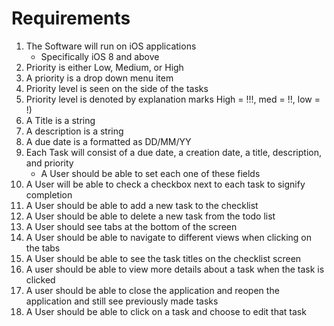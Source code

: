# Requirements # 

1. The Software will run on iOS applications 
	* Specifically iOS 8 and above
2. Priority is either Low, Medium, or High
3. A priority is a drop down menu item
5. Priority level is seen on the side of the tasks 
6. Priority level is denoted by explanation marks High = !!!, med = !!, low = !)
7. A Title is a string
8. A description is a string
9. A due date is a formatted as DD/MM/YY
10. Each Task will consist of a due date, a creation date, a title, description, and priority
	* A User should be able to set each one of these fields
11. A User will be able to check a checkbox next to each task to signify completion 
12. A User should be able to add a new task to the checklist
13. A User should be able to delete a new task from the todo list 
14. A User should see tabs at the bottom of the screen
15. A User should be able to navigate to different views when clicking on the tabs
16. A User should be able to see the task titles on the checklist screen
17. A user should be able to view more details about a task when the task is clicked
18. A user should be able to close the application and reopen the application and still see previously made tasks
19. A User should be able to click on a task and choose to edit that task


